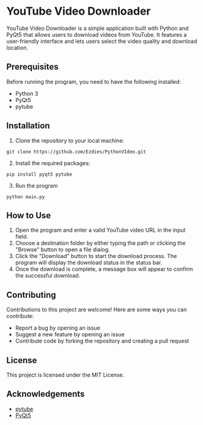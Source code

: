# YouTube Video Downloader

YouTube Video Downloader is a simple application built with Python and PyQt5 that allows users to download videos from YouTube. It features a user-friendly interface and lets users select the video quality and download location.

## Prerequisites

Before running the program, you need to have the following installed:

* Python 3
* PyQt5
* pytube

## Installation

1. Clone the repository to your local machine:

``git clone https://github.com/Ezdies/PythonVIdeo.git``

2. Install the required packages:

``pip install pyqt5 pytube``

3. Run the program

``python main.py``

## How to Use

1. Open the program and enter a valid YouTube video URL in the input field.
2. Choose a destination folder by either typing the path or clicking the "Browse" button to open a file dialog.
3. Click the "Download" button to start the download process. The program will display the download status in the status bar.
4. Once the download is complete, a message box will appear to confirm the successful download.

## Contributing

Contributions to this project are welcome! Here are some ways you can contribute:

* Report a bug by opening an issue
* Suggest a new feature by opening an issue
* Contribute code by forking the repository and creating a pull request

## License

This project is licensed under the MIT License.

## Acknowledgements

* [pytube](https://github.com/pytube/pytube)
* [PyQt5](https://pypi.org/project/PyQt5/)




